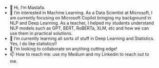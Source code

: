 - 👋 Hi, I’m Mastafa.
- 👀 I’m interested in Machine Learning. As a Data Scientist at Microsoft, I am currently focusing on Microsoft Copilot bringing my background in NLP and Deep Learning. As a teacher, I helped my students understand NLP models such as GPT, BERT, RoBERTa, XLM, etc and how we can use them in practical solutions. 
- 🌱 I’m currently learning all sorts of stuff in Deep Learning and Statistics. Yes, I do like statistics!!
- 💞️ I’m looking to collaborate on anything cutting edge! 
- 📫 How to reach me: use my Medium and my Linkedin to reach out to me. 

<!---
MastafaF/MastafaF is a ✨ special ✨ repository because its `README.md` (this file) appears on your GitHub profile.
You can click the Preview link to take a look at your changes.
--->
